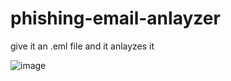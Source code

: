 # phishing-email-anlayzer
give it an .eml file and it anlayzes it

![image](https://github.com/user-attachments/assets/e28622e4-664c-4544-a4a7-1b56ecfe30cc)
